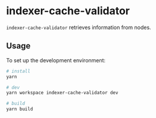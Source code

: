 # indexer-cache-validator

`indexer-cache-validator` retrieves information from nodes.

## Usage

To set up the development environment:

```bash
# install
yarn

# dev
yarn workspace indexer-cache-validator dev

# build
yarn build
```
